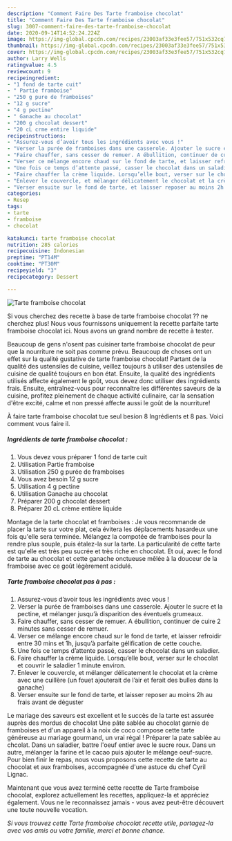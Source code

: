 ```yaml
---
description: "Comment Faire Des Tarte framboise chocolat"
title: "Comment Faire Des Tarte framboise chocolat"
slug: 3007-comment-faire-des-tarte-framboise-chocolat
date: 2020-09-14T14:52:24.224Z
image: https://img-global.cpcdn.com/recipes/23003af33e3fee57/751x532cq70/tarte-framboise-chocolat-photo-principale-de-la-recette.jpg
thumbnail: https://img-global.cpcdn.com/recipes/23003af33e3fee57/751x532cq70/tarte-framboise-chocolat-photo-principale-de-la-recette.jpg
cover: https://img-global.cpcdn.com/recipes/23003af33e3fee57/751x532cq70/tarte-framboise-chocolat-photo-principale-de-la-recette.jpg
author: Larry Wells
ratingvalue: 4.5
reviewcount: 9
recipeingredient:
- "1 fond de tarte cuit"
- " Partie framboise"
- "250 g pure de framboises"
- "12 g sucre"
- "4 g pectine"
- " Ganache au chocolat"
- "200 g chocolat dessert"
- "20 cL crme entire liquide"
recipeinstructions:
- "Assurez-vous d’avoir tous les ingrédients avec vous !"
- "Verser la purée de framboises dans une casserole. Ajouter le sucre et la pectine, et mélanger jusqu’à disparition des éventuels grumeaux."
- "Faire chauffer, sans cesser de remuer. A ébullition, continuer de cuire 2 minutes sans cesser de remuer."
- "Verser ce mélange encore chaud sur le fond de tarte, et laisser refroidir entre 30 mins et 1h, jusqu’à parfaite gélification de cette couche."
- "Une fois ce temps d’attente passé, casser le chocolat dans un saladier."
- "Faire chauffer la crème liquide. Lorsqu’elle bout, verser sur le chocolat et couvrir le saladier 1 minute environ."
- "Enlever le couvercle, et mélanger délicatement le chocolat et la crème avec une cuillère (un fouet ajouterait de l’air et ferait des bulles dans la ganache)"
- "Verser ensuite sur le fond de tarte, et laisser reposer au moins 2h au frais avant de déguster"
categories:
- Resep
tags:
- tarte
- framboise
- chocolat

katakunci: tarte framboise chocolat 
nutrition: 285 calories
recipecuisine: Indonesian
preptime: "PT14M"
cooktime: "PT30M"
recipeyield: "3"
recipecategory: Dessert

---
```



![Tarte framboise chocolat](https://img-global.cpcdn.com/recipes/23003af33e3fee57/751x532cq70/tarte-framboise-chocolat-photo-principale-de-la-recette.jpg)

Si vous cherchez des recette à base de tarte framboise chocolat ?? ne cherchez plus! Nous vous fournissons uniquement la recette parfaite tarte framboise chocolat ici. Nous avons un grand nombre de recette à tester.

Beaucoup de gens n'osent pas cuisiner tarte framboise chocolat de peur que la nourriture ne soit pas comme prévu. Beaucoup de choses ont un effet sur la qualité gustative de tarte framboise chocolat! Partant de la qualité des ustensiles de cuisine, veillez toujours à utiliser des ustensiles de cuisine de qualité toujours en bon état. Ensuite, la qualité des ingrédients utilisés affecte également le goût, vous devez donc utiliser des ingrédients frais. Ensuite, entraînez-vous pour reconnaître les différentes saveurs de la cuisine, profitez pleinement de chaque activité culinaire, car la sensation d'être excité, calme et non pressé affecte aussi le goût de la nourriture!

<!--inarticleads1-->

À faire tarte framboise chocolat tue seul besion 8 Ingrédients et 8 pas. Voici comment vous faire il.

##### Ingrédients de tarte framboise chocolat :

1. Vous devez vous préparer 1 fond de tarte cuit
1. Utilisation  Partie framboise
1. Utilisation 250 g purée de framboises
1. Vous avez besoin 12 g sucre
1. Utilisation 4 g pectine
1. Utilisation  Ganache au chocolat
1. Préparer 200 g chocolat dessert
1. Préparer 20 cL crème entière liquide


Montage de la tarte chocolat et framboises : Je vous recommande de placer la tarte sur votre plat, cela évitera les déplacements hasardeux une fois qu&#39;elle sera terminée. Mélangez la compotée de framboises pour la rendre plus souple, puis étalez-la sur la tarte. La particularité de cette tarte est qu&#39;elle est très peu sucrée et très riche en chocolat. Et oui, avec le fond de tarte au chocolat et cette ganache onctueuse mêlée à la douceur de la framboise avec ce goût légèrement acidulé. 

<!--inarticleads2-->

##### Tarte framboise chocolat pas à pas :

1. Assurez-vous d’avoir tous les ingrédients avec vous !
1. Verser la purée de framboises dans une casserole. Ajouter le sucre et la pectine, et mélanger jusqu’à disparition des éventuels grumeaux.
1. Faire chauffer, sans cesser de remuer. A ébullition, continuer de cuire 2 minutes sans cesser de remuer.
1. Verser ce mélange encore chaud sur le fond de tarte, et laisser refroidir entre 30 mins et 1h, jusqu’à parfaite gélification de cette couche.
1. Une fois ce temps d’attente passé, casser le chocolat dans un saladier.
1. Faire chauffer la crème liquide. Lorsqu’elle bout, verser sur le chocolat et couvrir le saladier 1 minute environ.
1. Enlever le couvercle, et mélanger délicatement le chocolat et la crème avec une cuillère (un fouet ajouterait de l’air et ferait des bulles dans la ganache)
1. Verser ensuite sur le fond de tarte, et laisser reposer au moins 2h au frais avant de déguster


Le mariage des saveurs est excellent et le succès de la tarte est assurée auprès des mordus de chocolat Une pâte sablée au chocolat garnie de framboises et d&#39;un appareil à la noix de coco compose cette tarte généreuse au mariage gourmand, un vrai régal ! Préparer la pate sablée au chcolat. Dans un saladier, battre l&#39;oeuf entier avec le sucre roux. Dans un autre, mélanger la farine et le cacao puis ajouter le mélange oeuf-sucre. Pour bien finir le repas, nous vous proposons cette recette de tarte au chocolat et aux framboises, accompagnée d&#39;une astuce du chef Cyril Lignac. 

<!--inarticleads1-->

<p>
Maintenant que vous avez terminé cette recette de Tarte framboise chocolat, explorez actuellement les recettes, appliquez-la et appréciez également. Vous ne le reconnaissez jamais - vous avez peut-être découvert une toute nouvelle vocation.
</p>

<p>
<i>Si vous trouvez cette Tarte framboise chocolat recette utile, partagez-la avec vos amis ou votre famille, merci et bonne chance.</i>
</p>
